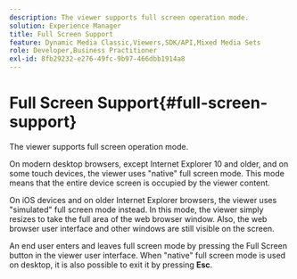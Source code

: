 ```yaml
---
description: The viewer supports full screen operation mode.
solution: Experience Manager
title: Full Screen Support
feature: Dynamic Media Classic,Viewers,SDK/API,Mixed Media Sets
role: Developer,Business Practitioner
exl-id: 8fb29232-e276-49fc-9b97-466dbb1914a8
---
```

# Full Screen Support{#full-screen-support}

The viewer supports full screen operation mode.

On modern desktop browsers, except Internet Explorer 10 and older, and on some touch devices, the viewer uses "native" full screen mode. This mode means that the entire device screen is occupied by the viewer content.

On iOS devices and on older Internet Explorer browsers, the viewer uses "simulated" full screen mode instead. In this mode, the viewer simply resizes to take the full area of the web browser window. Also, the web browser user interface and other windows are still visible on the screen.

An end user enters and leaves full screen mode by pressing the Full Screen button in the viewer user interface. When "native" full screen mode is used on desktop, it is also possible to exit it by pressing **Esc**.

